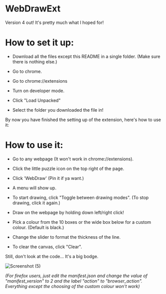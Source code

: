 # WebDrawExt

Version 4 out! It's pretty much what I hoped for!

# How to set it up:

- Download all the files except this README in a single folder. (Make sure there is nothing else.)

- Go to chrome.

- Go to chrome://extensions

- Turn on developer mode.

- Click "Load Unpacked"

- Select the folder you downloaded the file in!

By now you have finished the setting up of the extension, here's how to use it:

# How to use it:

- Go to any webpage (It won't work in chrome://extensions).

- Click the little puzzle icon on the top right of the page.

- Click 'WebDraw' (Pin it if ya want.)

- A menu will show up. 

- To start drawing, click "Toggle between drawing modes". (To stop drawing, click it again.)

- Draw on the webpage by holding down left/right click!

- Pick a colour from the 10 boxes or the wide box below for a custom colour. (Default is black.)

- Change the slider to format the thickness of the line.

- To clear the canvas, click "Clear".

Still, don't look at the code... It's a big bodge.

![Screenshot (5)](https://user-images.githubusercontent.com/85491783/128598881-2942f7df-4e8a-472f-8080-9780fb727131.png)

*(For firefox users, just edit the manifest.json and change the value of "manifest_version" to 2 and the label "action" to "browser_action". Everything except the choosing of the custom colour won't work)*
